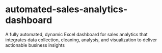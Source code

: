 # automated-sales-analytics-dashboard
A fully automated, dynamic Excel dashboard for sales analytics that integrates data collection, cleaning, analysis, and visualization to deliver actionable business insights
